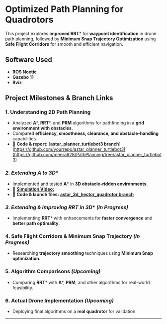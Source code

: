 # **Optimized Path Planning for Quadrotors**  

This project explores **improved RRT*** for **waypoint identification** in drone path planning, followed by **Minimum Snap Trajectory Optimization** using **Safe Flight Corridors** for smooth and efficient navigation.  

## **Software Used**  
- **ROS Noetic**  
- **Gazebo 11**  
- **Rviz**  

## **Project Milestones & Branch Links**  

### **1. Understanding 2D Path Planning**  
- Analyzed **A***, **RRT***, and **PRM** algorithms for pathfinding in a **grid environment with obstacles**.  
- Compared **efficiency, smoothness, clearance, and obstacle-handling** capabilities.  
- 📂 **Code & report:** [**astar_planner_turtlebot3 branch**](https://github.com/yourrepo/astar_planner_turtlebot3](https://github.com/meera628/PathPlanning/tree/astar_planner_turtlebot3)  

### **2. Extending A* to 3D**  
- Implemented and tested **A*** in **3D obstacle-ridden environments**.  
- 🎥 [**Simulation Video:**](https://github.com/meera628/PathPlanning/blob/astar_3d_hector_quadrotor/drone_astar_ver1_compressed.mp4)  
- 📂 **Code & launch files:** [**astar_3d_hector_quadrotor branch**](https://github.com/meera628/PathPlanning/tree/astar_3d_hector_quadrotor)  

### **3. Extending & Improving RRT* in 3D** _(In Progress)_  
- Implementing **RRT*** with enhancements for **faster convergence** and **better path optimality**.   

### **4. Safe Flight Corridors & Minimum Snap Trajectory** _(In Progress)_  
- Researching **trajectory smoothing** techniques using **Minimum Snap optimization**.  

### **5. Algorithm Comparisons** _(Upcoming)_  
- Comparing **RRT*** with **A***, **PRM**, and other algorithms for real-world feasibility.  

### **6. Actual Drone Implementation** _(Upcoming)_  
- Deploying final algorithms on a **real quadrotor** for validation.  

---
